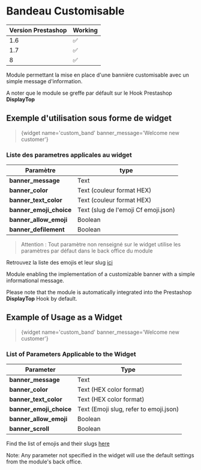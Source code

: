 # Bandeau Customisable

| Version Prestashop| Working|
|--|--|
|1.6  | ✅ |
|1.7  | ✅ |
|8  | ✅ |


Module permettant la mise en place d'une bannière customisable avec un simple message d'information.

A noter que le module se greffe par défault sur le Hook Prestashop **DisplayTop**

## Exemple d'utilisation sous forme de widget

> {widget name='custom_band' banner_message='Welcome new customer'}

### Liste des parametres applicales au widget

|Paramètre|type|
|--|--|
|**banner_message**|Text|
|**banner_color**|Text (couleur format HEX)|
|**banner_text_color**|Text (couleur format HEX)|
|**banner_emoji_choice**|Text (slug de l'emoji Cf emoji.json)|
|**banner_allow_emoji**|Boolean|
|**banner_defilement**|Boolean|

> Attention : Tout paramètre non renseigné sur le widget utilise les paramètres par défaut dans le back office du module

Retrouvez la liste des emojis et leur slug [ici](https://github.com/G-SCHNEYDER/custom_band/blob/main/Ressources/emoji.json)




Module enabling the implementation of a customizable banner with a simple informational message.

Please note that the module is automatically integrated into the Prestashop **DisplayTop** Hook by default.

## Example of Usage as a Widget

> {widget name='custom_band' banner_message='Welcome new customer'}

### List of Parameters Applicable to the Widget

| Parameter | Type |
|--|--|
| **banner_message** | Text |
| **banner_color** | Text (HEX color format) |
| **banner_text_color** | Text (HEX color format) |
| **banner_emoji_choice** | Text (Emoji slug, refer to emoji.json) |
| **banner_allow_emoji** | Boolean |
| **banner_scroll** | Boolean |


Find the list of emojis and their slugs [here](https://github.com/G-SCHNEYDER/custom_band/blob/main/Ressources/emoji.json)

Note: Any parameter not specified in the widget will use the default settings from the module's back office.